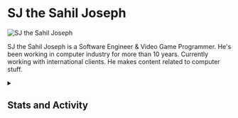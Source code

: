 
# SJ the Sahil Joseph

![SJ the Sahil Joseph](https://scontent.flhe2-4.fna.fbcdn.net/v/t39.30808-6/492419833_122232355214032551_1726773233170858221_n.png?stp=dst-png_s960x960&_nc_cat=102&ccb=1-7&_nc_sid=cc71e4&_nc_eui2=AeEeaxBWyV6Vy8IxNwuFSqU8J9dOuKaHEJ0n1064pocQnQj2sgAHgrulknFtl9zVs7h-fFgXd_MDpO8bzP5JLW5Q&_nc_ohc=EIgugMEixQIQ7kNvwGxwMZ2&_nc_oc=AdlzATpsMuB-AdAYG3ClAVcxlsgSHt6DzWrnBEdj3Vm8cZrGNSyY4nmrheh0NYhrK-o&_nc_zt=23&_nc_ht=scontent.flhe2-4.fna&_nc_gid=pnBFmOkfzCV2QzYofJZmFw&oh=00_AfHTysgGn6VAKvdRn3ybCe9zC-In7gYmUeGioaKaKfjjxA&oe=68106BBF)

<p>
    SJ the Sahil Joseph is a Software Engineer & Video Game Programmer.
    He's been working in computer industry for more than 10 years.
    Currently working with international clients.
    He makes content related to computer stuff.
</p>

<details> 
  <summary><h2>Stats and Activity</h2></summary>

  <h3>Streak Stats</h3>

  <p>
    <a href="https://github.com/sjthesahiljoseph">
      <img title="SJ the Sahil Joseph" alt="sjTheSahilJoseph's streak" src="https://github-readme-streak-stats-eight.vercel.app/?user=sjthesahiljoseph&theme=dark&hide_border=false&short_numbers=true"/>
    </a>
  </p>

  <h3>GitHub Profile Stats</h3>

  <a href="https://github.com/sjthesahiljoseph"><img alt="sjthesahiljoseph's Github Stats" src="https://denvercoder1-github-readme-stats.vercel.app/api/?username=sjthesahiljoseph&show_icons=true&include_all_commits=true&count_private=true&theme=dark&hide_border=false&bg_color=1F222E&title_color=F85D7F&icon_color=F8D866" height="192px"/></a>
  <a href="https://github.com/sjthesahiljoseph"><img alt="sjthesahiljoseph's Top Languages" src="https://denvercoder1-github-readme-stats.vercel.app/api/top-langs/?username=sjthesahiljoseph&layout=compact&theme=dark&hide_border=false&bg_color=1F222E&title_color=F85D7F&icon_color=F8D866&hide=Jupyter%20Notebook,Roff" height="192px"/></a>
  <br/>

  <b>Note:</b> Top languages is only a metric of the languages my public code consists of and doesn't reflect experience or skill level.
  
  <a href="https://github.com/sjthesahiljoseph/"><img alt="sjthesahiljoseph's Activity Graph" src="https://github-readme-activity-graph.vercel.app/graph/?username=sjthesahiljoseph&bg_color=1F222E&color=F8D866&line=F85D7F&point=FFFFFF&hide_border=false" /></a>

</details>
